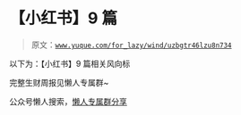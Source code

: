 # 【小红书】9 篇

> 原文：[`www.yuque.com/for_lazy/wind/uzbgtr46lzu8n734`](https://www.yuque.com/for_lazy/wind/uzbgtr46lzu8n734)

以下为：【小红书】9 篇相关风向标

完整生财周报见懒人专属群~

公众号懒人搜索，[懒人专属群分享](https://lazybook.fun/#/blog/group)